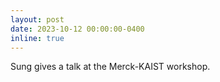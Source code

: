 ```yaml
---
layout: post
date: 2023-10-12 00:00:00-0400
inline: true
---
```


Sung gives a talk at the Merck-KAIST workshop.